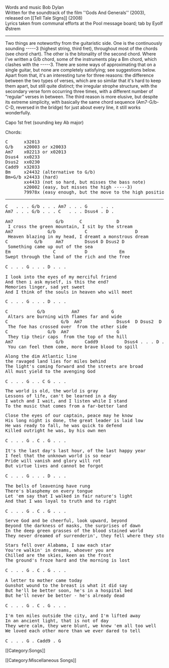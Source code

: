 Words and music Bob Dylan<br>
Written for the soundtrack of the film ''Gods And Generals''
(2003), released on [[Tell Tale Signs]] (2008)<br>
Lyrics taken from communal efforts at the Pool message board; tab by
Eyolf Østrem

----
Two things are noteworthy from the guitaristic side. One is the
continuously sounding -----3 (highest string, third fret), throughout
most of the chords (see chord chart). The other is the bitonality of
the second chord. Where I've written a G/b chord, some of the
instruments play a Bm chord, which clashes with the -----3. There are
some ways of approximating that on a single guitar, but none are
completely satisfying; see suggestions below.<br>
Apart from that, it's an interesting tune for three reasons: the
difference between the two types of verses, which are so similar that
it's hard to keep them apart, but still quite distinct; the irregular
strophe structure, with the secondary verse form occurring three
times, with a different number of “regular” verses in between. The
third reason is more elusive, but despite its extreme simplicity, with
basically the same chord sequence (Am7-G/b-C-D, reversed in the
bridge) for just about every line, it still works wonderfully.

Capo 1st fret (sounding key Ab major)

Chords:

<pre class="chords">
C      x32013
G/b    x20003 or x20033
Am7    x02213 or x02013
Dsus4  xx0233
Dsus2  xx0230
Cadd9  x32033
Bm     x24432 (alternative to G/b)
Bm+G/b x24433 (hard)
       xx4433 (not so hard, but misses the bass note)
       x20002 (easy, but misses the high -----3)
       79978x (easy enough, but the move to the high position isn't ideal)
</pre>

----
<pre class="verse">
C   . . . G/b . . . Am7 . . . G     . . .
Am7 . . . G/b . . . C   . . . Dsus4 . D .

Am7                G/b      C             D
 I cross the green mountain, I sit by the stream
Am7             G/b           C                  D
 Heaven blazing in my head, I dreamt a monstrous dream
C          G/b     Am7        Dsus4 D Dsus2 D
 Something came up out of the sea
Em                C           D            Em
Swept through the land of the rich and the free

C . . . G . . . D . . .

I look into the eyes of my merciful friend
And then i ask myself, is this the end?
Memories linger, sad yet sweet
And I think of the souls in heaven who will meet
</pre>

<pre class="bridge">
C . . . G . . . D . . .

C           G/b          Am7            G
 Altars are burning with flames far and wide
C                    G/b  Am7             Dsus4  D Dsus2  D
 The foe has crossed over  from the other side
C               G/b  Am7                  G
 They tip their caps  from the top of the hill
Am7                G/b        Cadd9          Dsus4 . . . D . . .
 You can feel them come, more brave blood to spill
</pre>

<pre class="verse">
Along the dim Atlantic line
the ravaged land lies for miles behind
The light's coming forward and the streets are broad
All must yield to the avenging God

C . . . G . . C G . . .
</pre>

<pre class="bridge">
The world is old, the world is gray
Lessons of life, can't be learned in a day
I watch and I wait, and I listen while I stand
To the music that comes from a far-better land
</pre>

<pre class="verse">
Close the eyes of our captain, peace may he know
His long night is done, the great leader is laid low
He was ready to fall, he was quick to defend
Killed outright he was, by his own men

C . . . G . C . G . . .

It's the last day's last hour, of the last happy year
I feel that the unknown world is so near
Pride will vanish and glory will rot
But virtue lives and cannot be forgot

C . . . G . . . D . . .

The bells of leavening have rung
There's blasphemy on every tongue
Let 'em say that I walked in fair nature's light
And that I was loyal to truth and to right

C . . . G . C . G . . .
</pre>

<pre class="bridge">
Serve God and be cheerful, look upward, beyond
Beyond the darkness of masks, the surprises of dawn
In the deep green grasses of the blood stained world
They never dreamed of surrenderin', they fell where they stood
</pre>

<pre class="verse">
Stars fell over Alabama, I saw each star
You're walkin' in dreams, whoever you are
Chilled are the skies, keen as the frost
The ground's froze hard and the morning is lost

C . . . G . C . G . . .

A letter to mother came today
Gunshot wound to the breast is what it did say
But he'll be better soon, he's in a hospital bed
But he'll never be better - he's already dead

C . . . G . C . G . . .

I'm ten miles outside the city, and I'm lifted away
In an ancient light, that is not of day
They were calm, they were blunt, we knew 'em all too well
We loved each other more than we ever dared to tell

C . . . G . Cadd9 . G
</pre>

[[Category:Songs]]

[[Category:Miscellaneous Songs]]
